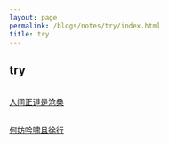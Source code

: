```yaml
---
layout: page
permalink: /blogs/notes/try/index.html
title: try
---
```


## try

<br>[人间正道是沧桑](https://lijinzhang.com/)

<br>[何妨吟啸且徐行](https://www.zackwu.com/)
